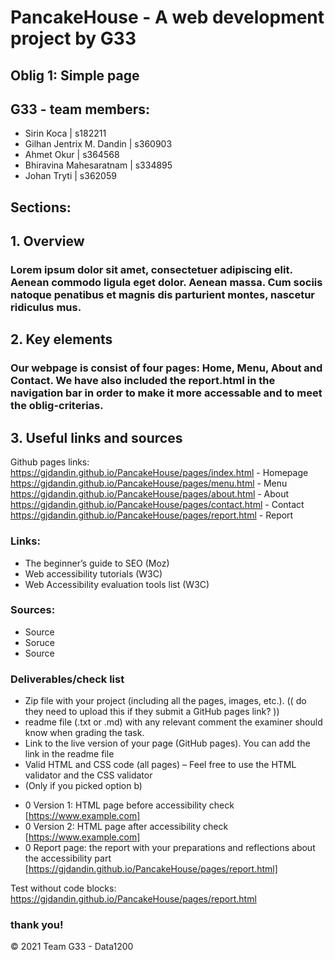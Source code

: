 # PancakeHouse - A web development project by G33

## Oblig 1: Simple page

## G33 - team members: 

* Sirin Koca | s182211
* Gilhan Jentrix M. Dandin | s360903
* Ahmet Okur | s364568
* Bhiravina Mahesaratnam | s334895
* Johan Tryti | s362059

## Sections: 

## 1. Overview
### Lorem ipsum dolor sit amet, consectetuer adipiscing elit. Aenean commodo ligula eget dolor. Aenean massa. Cum sociis natoque penatibus et magnis dis parturient montes, nascetur ridiculus mus.

## 2. Key elements
### Our webpage is consist of four pages: Home, Menu, About and Contact. We have also included the report.html in the navigation bar in order to make it more accessable and to meet the oblig-criterias. 

## 3. Useful links and sources
Github pages links: 
https://gjdandin.github.io/PancakeHouse/pages/index.html - Homepage
https://gjdandin.github.io/PancakeHouse/pages/menu.html - Menu
https://gjdandin.github.io/PancakeHouse/pages/about.html - About
https://gjdandin.github.io/PancakeHouse/pages/contact.html - Contact
https://gjdandin.github.io/PancakeHouse/pages/report.html - Report

### Links:
* The beginner’s guide to SEO (Moz)
* Web accessibility tutorials (W3C)
* Web Accessibility evaluation tools list (W3C)

### Sources: 
* Source
* Soruce
* Source

### Deliverables/check list
* Zip file with your project (including all the pages, images, etc.). (( do they need to upload this if they submit a GitHub pages link? ))
* readme file (.txt or .md) with any relevant comment the examiner should know when grading the task. 
* Link to the live version of your page (GitHub pages). You can add the link in the readme file
* Valid HTML and CSS code (all pages) – Feel free to use the HTML validator and the CSS validator
* (Only if you picked option b) 
 - 0	Version 1: HTML page before accessibility check [https://www.example.com]
 - 0 Version 2: HTML page after accessibility check [https://www.example.com]
 - 0 Report page: the report with your preparations and reflections about the accessibility part [https://gjdandin.github.io/PancakeHouse/pages/report.html]

Test without code blocks: https://gjdandin.github.io/PancakeHouse/pages/report.html



### thank you! 

© 2021 Team G33 - Data1200 

